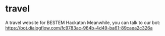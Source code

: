 # travel
A travel website for BESTEM Hackaton
Meanwhile, you can talk to our bot: https://bot.dialogflow.com/fc9783ac-964b-4d49-ba61-89caea2c326a
